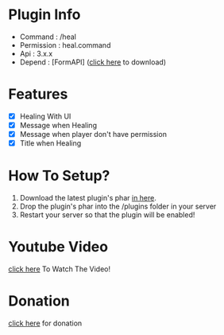 # Plugin Info

 - Command : /heal
 - Permission : heal.command
 - Api : 3.x.x
 - Depend : [FormAPI] ([click here](poggit.pmmp.io/p/FormAPI) to download)

# Features

 - [x] Healing With UI
 - [x] Message when Healing
 - [x] Message when player don't have permission
 - [x] Title when Healing

# How To Setup?
1. Download the latest plugin's phar [in here](poggit.pmmp.io/ci/misael38/HealUI).
2. Drop the plugin's phar into the /plugins folder in your server
3. Restart your server so that the plugin will be enabled!
 
# Youtube Video
 [click here](https://youtu.be/_j8_N7d8h08) To Watch The Video!
 
# Donation
 [click here](https://www.paypal.me/misael38) for donation 
 
